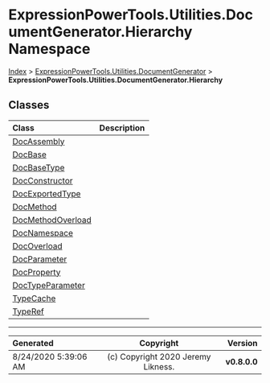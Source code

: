 ﻿# ExpressionPowerTools.Utilities.DocumentGenerator.Hierarchy Namespace

[Index](../index.md) > [ExpressionPowerTools.Utilities.DocumentGenerator](ExpressionPowerTools.Utilities.DocumentGenerator.a.md) > **ExpressionPowerTools.Utilities.DocumentGenerator.Hierarchy**

## Classes

| Class | Description |
| :-- | :-- |
| [DocAssembly](ExpressionPowerTools.Utilities.DocumentGenerator.Hierarchy.DocAssembly.cs.md) |  |
| [DocBase](ExpressionPowerTools.Utilities.DocumentGenerator.Hierarchy.DocBase.cs.md) |  |
| [DocBaseType](ExpressionPowerTools.Utilities.DocumentGenerator.Hierarchy.DocBaseType.cs.md) |  |
| [DocConstructor](ExpressionPowerTools.Utilities.DocumentGenerator.Hierarchy.DocConstructor.cs.md) |  |
| [DocExportedType](ExpressionPowerTools.Utilities.DocumentGenerator.Hierarchy.DocExportedType.cs.md) |  |
| [DocMethod](ExpressionPowerTools.Utilities.DocumentGenerator.Hierarchy.DocMethod.cs.md) |  |
| [DocMethodOverload](ExpressionPowerTools.Utilities.DocumentGenerator.Hierarchy.DocMethodOverload.cs.md) |  |
| [DocNamespace](ExpressionPowerTools.Utilities.DocumentGenerator.Hierarchy.DocNamespace.cs.md) |  |
| [DocOverload](ExpressionPowerTools.Utilities.DocumentGenerator.Hierarchy.DocOverload.cs.md) |  |
| [DocParameter](ExpressionPowerTools.Utilities.DocumentGenerator.Hierarchy.DocParameter.cs.md) |  |
| [DocProperty](ExpressionPowerTools.Utilities.DocumentGenerator.Hierarchy.DocProperty.cs.md) |  |
| [DocTypeParameter](ExpressionPowerTools.Utilities.DocumentGenerator.Hierarchy.DocTypeParameter.cs.md) |  |
| [TypeCache](ExpressionPowerTools.Utilities.DocumentGenerator.Hierarchy.TypeCache.cs.md) |  |
| [TypeRef](ExpressionPowerTools.Utilities.DocumentGenerator.Hierarchy.TypeRef.cs.md) |  |


---

| Generated | Copyright | Version |
| :-- | :-: | --: |
| 8/24/2020 5:39:06 AM | (c) Copyright 2020 Jeremy Likness. | **v0.8.0.0** |
